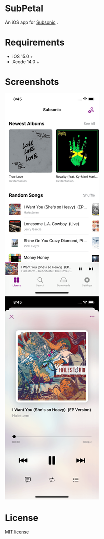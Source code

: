 # SubPetal

An iOS app for [Subsonic](http://www.subsonic.org/pages/index.jsp) .

# Requirements

- iOS 15.0 +
- Xcode 14.0 +

# Screenshots

<img src="Assets/01.png" width=300 />

<img src="Assets/02.png" width=300 />

# License

[MIT license](LICENSE)
